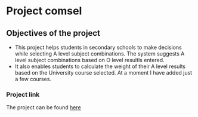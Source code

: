 # Project comsel
 
## Objectives of the project

- This project helps students in secondary schools to make decisions while selecting A level subject combinations. The system suggests A level subject combinations based on O level resultls entered.
- It also enables students to calculate the weight of their A level results based on the University course selected. At a moment I have added just a few courses.

### Project link
The project can be found [here](https://comsel.techuganda.org)
